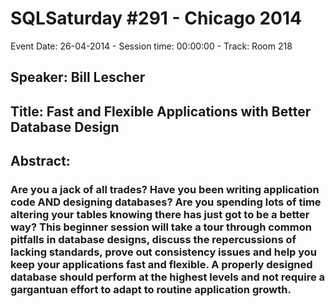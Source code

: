 # SQLSaturday #291 - Chicago 2014
Event Date: 26-04-2014 - Session time: 00:00:00 - Track: Room 218
## Speaker: Bill Lescher
## Title: Fast and Flexible Applications with Better Database Design
## Abstract:
### Are you a jack of all trades?  Have you been writing application code AND designing databases?  Are you spending lots of time altering your tables knowing there has just got to be a better way?  This beginner session will take a tour through common pitfalls in database designs, discuss the repercussions of lacking standards, prove out consistency issues and help you keep your applications fast and flexible.  A properly designed database should perform at the highest levels and not require a gargantuan effort to adapt to routine application growth.
